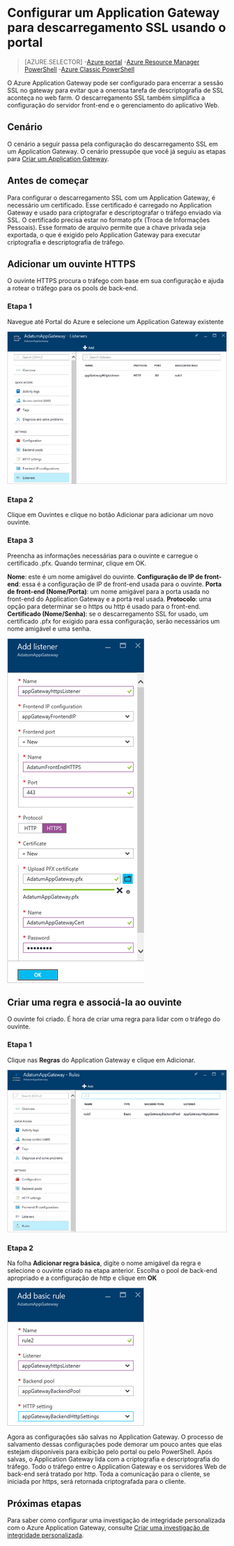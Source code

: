 <properties
   pageTitle="Configurar um Application Gateway para descarregamento SSL usando o portal | Microsoft Azure"
   description="Esta página fornece instruções para criar um Application Gateway com descarregamento SSL usando o portal"
   documentationCenter="na"
   services="application-gateway"
   authors="georgewallace"
   manager="carmonm"
   editor="tysonn"/>
<tags
   ms.service="application-gateway"
   ms.devlang="na"
   ms.topic="article"
   ms.tgt_pltfrm="na"
   ms.workload="infrastructure-services"
   ms.date="08/09/2016"
   ms.author="gwallace"/>

# Configurar um Application Gateway para descarregamento SSL usando o portal

> [AZURE.SELECTOR]
-[Azure portal](application-gateway-ssl-portal.md)
-[Azure Resource Manager PowerShell](application-gateway-ssl-arm.md)
-[Azure Classic PowerShell](application-gateway-ssl.md)

O Azure Application Gateway pode ser configurado para encerrar a sessão SSL no gateway para evitar que a onerosa tarefa de descriptografia de SSL aconteça no web farm. O descarregamento SSL também simplifica a configuração do servidor front-end e o gerenciamento do aplicativo Web.

## Cenário

O cenário a seguir passa pela configuração do descarregamento SSL em um Application Gateway. O cenário pressupõe que você já seguiu as etapas para [Criar um Application Gateway](application-gateway-create-gateway-portal.md).

## Antes de começar

Para configurar o descarregamento SSL com um Application Gateway, é necessário um certificado. Esse certificado é carregado no Application Gateway e usado para criptografar e descriptografar o tráfego enviado via SSL. O certificado precisa estar no formato pfx (Troca de Informações Pessoais). Esse formato de arquivo permite que a chave privada seja exportada, o que é exigido pelo Application Gateway para executar criptografia e descriptografia de tráfego.

## Adicionar um ouvinte HTTPS

O ouvinte HTTPS procura o tráfego com base em sua configuração e ajuda a rotear o tráfego para os pools de back-end.

### Etapa 1

Navegue até Portal do Azure e selecione um Application Gateway existente

![folha de visão geral do gateway de aplicativo][1]

### Etapa 2

Clique em Ouvintes e clique no botão Adicionar para adicionar um novo ouvinte.

### Etapa 3

Preencha as informações necessárias para o ouvinte e carregue o certificado .pfx. Quando terminar, clique em OK.

**Nome**: este é um nome amigável do ouvinte. **Configuração de IP de front-end**: essa é a configuração de IP de front-end usada para o ouvinte. **Porta de front-end (Nome/Porta)**: um nome amigável para a porta usada no front-end do Application Gateway e a porta real usada. **Protocolo**: uma opção para determinar se o https ou http é usado para o front-end. **Certificado (Nome/Senha)**: se o descarregamento SSL for usado, um certificado .pfx for exigido para essa configuração, serão necessários um nome amigável e uma senha.

![folha adicionar ouvinte][2]

## Criar uma regra e associá-la ao ouvinte

O ouvinte foi criado. É hora de criar uma regra para lidar com o tráfego do ouvinte.

### Etapa 1

Clique nas **Regras** do Application Gateway e clique em Adicionar.

![folha de regras de appgateway][3]

### Etapa 2

Na folha **Adicionar regra básica**, digite o nome amigável da regra e selecione o ouvinte criado na etapa anterior. Escolha o pool de back-end apropriado e a configuração de http e clique em **OK**

![janela de configurações de https][4]

Agora as configurações são salvas no Application Gateway. O processo de salvamento dessas configurações pode demorar um pouco antes que elas estejam disponíveis para exibição pelo portal ou pelo PowerShell. Após salvas, o Application Gateway lida com a criptografia e descriptografia do tráfego. Todo o tráfego entre o Application Gateway e os servidores Web de back-end será tratado por http. Toda a comunicação para o cliente, se iniciada por https, será retornada criptografada para o cliente.

## Próximas etapas

Para saber como configurar uma investigação de integridade personalizada com o Azure Application Gateway, consulte [Criar uma investigação de integridade personalizada](application-gateway-create-gateway-portal.md).

[1]: ./media/application-gateway-ssl-portal/figure1.png
[2]: ./media/application-gateway-ssl-portal/figure2.png
[3]: ./media/application-gateway-ssl-portal/figure3.png
[4]: ./media/application-gateway-ssl-portal/figure4.png

<!---HONumber=AcomDC_0810_2016-->